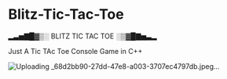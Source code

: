 # Blitz-Tic-Tac-Toe

▂▃▅▇█▓▒░ BLITZ TIC TAC TOE ░▒▓█▇▅▃▂


Just A Tic TAc Toe Console Game in C++

![Uploading _68d2bb90-27dd-47e8-a003-3707ec4797db.jpeg…]()



